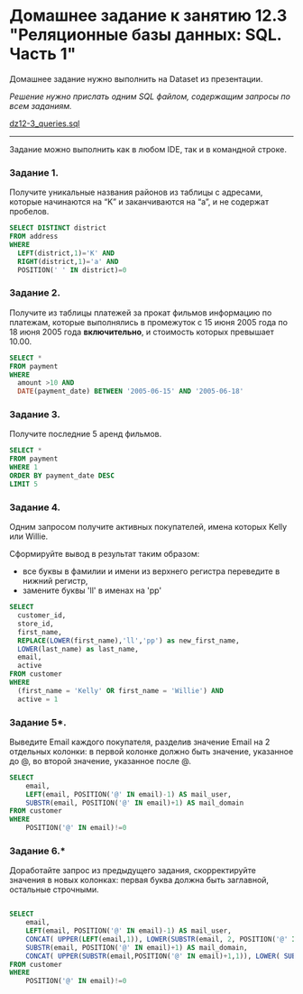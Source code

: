 # Домашнее задание к занятию 12.3 "Реляционные базы данных: SQL. Часть 1"

Домашнее задание нужно выполнить на Dataset из презентации.

*Решение нужно прислать одним SQL файлом, содержащим запросы по всем заданиям.*

[dz12-3_queries.sql](dz12-3_queries.sql)

---

Задание можно выполнить как в любом IDE, так и в командной строке.

### Задание 1.

Получите уникальные названия районов из таблицы с адресами, которые начинаются на “K” и заканчиваются на “a”, и не содержат пробелов.

```sql
SELECT DISTINCT district
FROM address  
WHERE 
  LEFT(district,1)='K' AND 
  RIGHT(district,1)='a' AND 
  POSITION(' ' IN district)=0

```

### Задание 2.

Получите из таблицы платежей за прокат фильмов информацию по платежам, которые выполнялись в промежуток с 15 июня 2005 года по 18 июня 2005 года **включительно**, 
и стоимость которых превышает 10.00.

```sql
SELECT * 
FROM payment 
WHERE 
  amount >10 AND 
  DATE(payment_date) BETWEEN '2005-06-15' AND '2005-06-18'
```

### Задание 3.

Получите последние 5 аренд фильмов.

```sql
SELECT * 
FROM payment 
WHERE 1
ORDER BY payment_date DESC 
LIMIT 5
```

### Задание 4.

Одним запросом получите активных покупателей, имена которых Kelly или Willie. 

Сформируйте вывод в результат таким образом:
- все буквы в фамилии и имени из верхнего регистра переведите в нижний регистр,
- замените буквы 'll' в именах на 'pp'

```sql
SELECT 
  customer_id, 
  store_id, 
  first_name, 
  REPLACE(LOWER(first_name),'ll','pp') as new_first_name, 
  LOWER(last_name) as last_name, 
  email, 
  active  
FROM customer 
WHERE 
  (first_name = 'Kelly' OR first_name = 'Willie') AND 
  active = 1
```

### Задание 5*.

Выведите Email каждого покупателя, разделив значение Email на 2 отдельных колонки: в первой колонке должно быть значение, указанное до @, во второй значение, указанное после @.

```sql
SELECT 
	email, 
	LEFT(email, POSITION('@' IN email)-1) AS mail_user,
	SUBSTR(email, POSITION('@' IN email)+1) AS mail_domain
FROM customer
WHERE 
	POSITION('@' IN email)!=0
```

### Задание 6.*

Доработайте запрос из предыдущего задания, скорректируйте значения в новых колонках: первая буква должна быть заглавной, остальные строчными.

```sql

SELECT 
	email, 
	LEFT(email, POSITION('@' IN email)-1) AS mail_user,
	CONCAT( UPPER(LEFT(email,1)), LOWER(SUBSTR(email, 2, POSITION('@' IN email)-2)) ) AS mail_user_formatted,
	SUBSTR(email, POSITION('@' IN email)+1) AS mail_domain,
	CONCAT( UPPER(SUBSTR(email,POSITION('@' IN email)+1,1)), LOWER( SUBSTR(email, POSITION('@' IN email)+2) )) AS mail_domain_formatted
FROM customer
WHERE 
	POSITION('@' IN email)!=0
```

